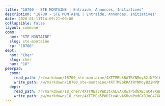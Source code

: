 ```yaml
---
title: "18700 - STE MONTAINE | Entraide, Annonces, Initiatives"
description: "18700 - STE MONTAINE | Entraide, Annonces, Initiatives"
date: 2020-01-11T14:09:21+09:00
collapsible: false
layout: commune
comm:
  nom: "STE MONTAINE"
  slug: ste-montaine
  cp: "18700"
dept:
  nom: "Cher"
  slug: cher
  num: "18"
peerpad:
  comm:
    read_path: /r/markdown/18700_ste-montaine/4XTTMEbkRATRYNMoyB2iNPDfGjTopuTr6GfTKZa6JCnv1bK8D
    write_path: /w/markdown/18700_ste-montaine/4XTTMEbkRATRYNMoyB2iNPDfGjTopuTr6GfTKZa6JCnv1bK8D-K3TgUY2Kd3LPnsuywpNB63trtjYpYDni16rKBDCp4YEpMbp5ditpLiW1QstZgyWP8SeAYuSY8bXCKKh78ngMCJAsm6hRoUnM7Q7KxVFFLnQgpAYew6JwauTa3ioGYY7GeapEZVx5
  dept:
    read_path: /r/markdown/18_cher/4XTTMEa5PWDZtxALvAKRwaPodGXBJuC47XWLMLZ5hCaMSik3w
    write_path: /w/markdown/18_cher/4XTTMEa5PWDZtxALvAKRwaPodGXBJuC47XWLMLZ5hCaMSik3w-K3TgTvT6tiupPRTeoV2zMggT6E77BmY6Zeeqwk1pvv6Bfo4GHKoyLD2hQDLMcNajnfixB5aDgngmFZba1jsFtXhXJhkZaMz5Fno5UjuUU6mkQFXv9cWu6FJLmGRziLMtgTSufDeD
---
```


